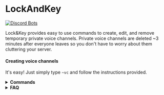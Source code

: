 # LockAndKey

[![Discord Bots](https://discordbots.org/api/widget/391977843229458443.svg)](https://discordbots.org/bot/391977843229458443)


Lock&Key provides easy to use commands to create, edit, and remove temporary private voice channels.
Private voice channels are deleted ~3 minutes after everyone leaves so you don't have to worry about them cluttering your server.
#### Creating voice channels
It's easy! Just simply type `~vc` and follow the instructions provided.

<details>
  <summary><b>Commands</b></summary>
  
  1. `~commands`: Shows this list.
  2. `~prefix`: Sets the server prefix.
  3. `~vc`: Provides information about how to create a voice channel.
  4. `~vc create`: Creates a voice channel provided that you don't already have one.
  5. `~vc invite @members`: Invites the mentioned users to your voice channel. 
  6. `~vc uninvite @members`: Removes the mentioned users from your voice channel.
  7. `~vc lock`: Makes your channel private.
  8. `~vc unlock`: Makes your channel public.
  9. `~vc create_category`: Creates a category that voice channels will be created in.
</details>

<details>
  <summary><b>FAQ</b></summary>
  
  <h2>Help I can't invite people!</h2>
  Make sure you are mentioning the user you wish to invite. Ex: !vc invite @Lock&Key
  
  <h2>Why do my channels get deleted?</h2>
  <p>The channels are temporary and get deleted if no one joins, or everyone leaves. 
  It is possible someone may be deleting your channel however.</p>
  
  <h2>My problem isn't listed here!</h2>
  <p>Please create an issue here.</p>
</details>
